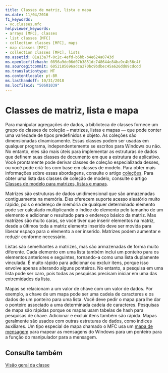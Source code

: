 ```yaml
---
title: Classes de matriz, lista e mapa
ms.date: 11/04/2016
f1_keywords:
- vc.classes.mfc
helpviewer_keywords:
- arrays [MFC], classes
- list classes [MFC]
- collection classes [MFC], maps
- map classes [MFC]
- collection classes [MFC], lists
ms.assetid: 81a13a7f-0c2c-4efd-b6bb-b4e624a0743d
ms.openlocfilehash: 0856a9de06d07b3851dc748644e84ba9c4b56c4f
ms.sourcegitcommit: 6052185696adca270bc9bdbec45a626dd89cdcdd
ms.translationtype: MT
ms.contentlocale: pt-BR
ms.lasthandoff: 10/31/2018
ms.locfileid: "50601039"
---
```

# <a name="array-list-and-map-classes"></a>Classes de matriz, lista e mapa

Para manipular agregações de dados, a biblioteca de classes fornece um grupo de classes de coleção – matrizes, listas e mapas — que pode conter uma variedade de tipos predefinidos e objeto. As coleções são dimensionadas dinamicamente. Essas classes podem ser usadas em qualquer programa, independentemente se escritos para Windows ou não. No entanto, eles são mais úteis para implementar as estruturas de dados que definem suas classes de documento em que a estrutura de aplicativo. Você prontamente pode derivar classes de coleção especializada desses, ou você pode criá-los com base em classes de modelo. Para obter mais informações sobre essas abordagens, consulte o artigo [coleções](../mfc/collections.md). Para obter uma lista das classes de coleção de modelo, consulte o artigo [Classes de modelo para matrizes, listas e mapas](../mfc/template-classes-for-arrays-lists-and-maps.md).

Matrizes são estruturas de dados unidimensional que são armazenadas contiguamente na memória. Eles oferecem suporte acesso aleatório muito rápido, pois o endereço de memória de qualquer determinado elemento pode ser calculado multiplicando o índice do elemento pelo tamanho de um elemento e adicionar o resultado para o endereço básico da matriz. Mas matrizes são muito caras, se você tiver que inserir elementos na matriz, desde a últimos toda a matriz elemento inserido deve ser movida para liberar espaço para o elemento a ser inserido. Matrizes podem aumentar e reduzir conforme necessário.

Listas são semelhantes a matrizes, mas são armazenadas de forma muito diferente. Cada elemento em uma lista também inclui um ponteiro para os elementos anteriores e seguintes, tornando-a como uma lista duplamente vinculada. É muito rápido para adicionar ou excluir itens, porque isso envolve apenas alterando alguns ponteiros. No entanto, a pesquisa em uma lista pode ser caro, pois todas as pesquisas precisam iniciar em uma das extremidades da lista.

Mapas se relacionam a um valor de chave com um valor de dados. Por exemplo, a chave de um mapa pode ser uma cadeia de caracteres e os dados de um ponteiro para uma lista. Você deve pedir o mapa para lhe dar o ponteiro associado a uma determinada cadeia de caracteres. Pesquisas de mapa são rápidas porque os mapas usam tabelas de hash para pesquisas de chave. Adicionar e excluir itens também são rápida. Mapas geralmente são usados com outras estruturas de dados, como índices auxiliares. Um tipo especial de mapa chamado o MFC usa um [mapa de mensagem](../mfc/mapping-messages.md) para mapear as mensagens do Windows para um ponteiro para a função do manipulador para a mensagem.

## <a name="see-also"></a>Consulte também

[Visão geral da classe](../mfc/class-library-overview.md)

